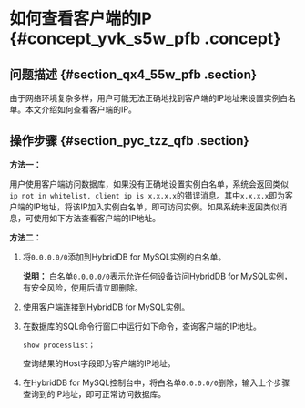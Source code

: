 # 如何查看客户端的IP {#concept_yvk_s5w_pfb .concept}

## 问题描述 {#section_qx4_55w_pfb .section}

由于网络环境复杂多样，用户可能无法正确地找到客户端的IP地址来设置实例白名单。本文介绍如何查看客户端的IP。

## 操作步骤 {#section_pyc_tzz_qfb .section}

**方法一：**

用户使用客户端访问数据库，如果没有正确地设置实例白名单，系统会返回类似`ip not in whitelist, client ip is x.x.x.x`的错误消息。其中`x.x.x.x`即为客户端的IP地址，将该IP加入实例白名单，即可访问实例。如果系统未返回类似消息，可使用如下方法查看客户端的IP地址。

**方法二：**

1.  将`0.0.0.0/0`添加到HybridDB for MySQL实例的白名单。

    **说明：** 白名单`0.0.0.0/0`表示允许任何设备访问HybridDB for MySQL实例，有安全风险，使用后请立即删除。

2.  使用客户端连接到HybridDB for MySQL实例。
3.  在数据库的SQL命令行窗口中运行如下命令，查询客户端的IP地址。

    ```
    show processlist；
    ```

    查询结果的Host字段即为客户端的IP地址。

4.  在HybridDB for MySQL控制台中，将白名单`0.0.0.0/0`删除，输入上个步骤查询到的IP地址，即可正常访问数据库。

